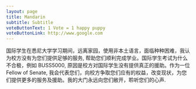 ```yaml
---
layout: page
title: Mandarin
subtitle: Subtitle
voteButtonText: 1 Vote = 1 happy puppy
voteButtonLink: http://www.google.com
---
```


国际学生在悉尼大学学习期间，远离家园，使用非本土语言，面临种种困难，我认为校方没有为您们提供足够的服务, 帮助您们顺利完成学业。国际学生考试为什么不合极，例如 BUSS5000, 原因是校方对国际学生没有提供真正的援助。作为一位Fellow of Senate, 我会代表您们，向校方争取您们应有的权益，改变现状，为您们提供更多的服务及援助。我的大门永远向您们敝开，聆听您们的心声.
